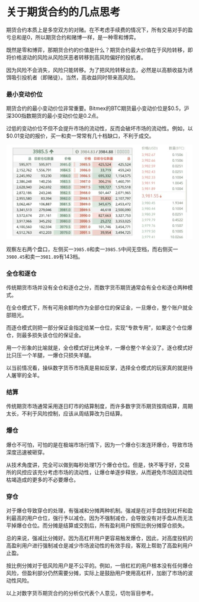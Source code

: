 # 关于期货合约的几点思考

期货合约本质上是多空双方的对赌。在不考虑手续费的情况下，所有交易对手的盈亏总和是0，所以期货合约和赌博一样，是一种零和博弈。

既然是零和博弈，那期货合约的价值是什么？期货合约最大价值在于风险转移，即将价格波动的风险从风险厌恶者转移到高风险偏好的投机者。

因为风险不会消失，风险只能转移。为了把风险转移出去，必然是以高额收益为诱饵吸引投机者（即赌徒）。当然，高收益同时带来高风险。

### 最小变动价位

期货合约的最小变动价位非常重要。Bitmex的BTC期货最小变动价位是$0.5，沪深300指数期货的最小变动价位是0.2点。

过低的变动价位不但不会提升市场的流动性，反而会破坏市场的流动性。例如，以$0.01变动的报价，买一和卖一常常有几十档缺口，不利于成交。

![orderbook](market.jpg)

观察左右两个盘口，左侧买一`3985.0`和卖一`3985.5`中间无空档，而右侧买一`3980.45`和卖一`3981.89`有143档。

### 全仓和逐仓

传统期货市场并没有全仓和逐仓之分，而数字货币期货通常会有全仓和逐仓两种模式。

在全仓模式下，所有可用余额均作为全部仓位的保证金，一旦爆仓，整个账户就全部赔光。

而逐仓模式则把一部分保证金指定给某一仓位，实现“专款专用”，如果这个仓位爆仓，则最多损失该仓位的保证金。

用一个形象的比喻就是，全仓模式好比烤全羊，一爆仓整个羊全没了。逐仓模式好比只压一个羊腿，一爆仓只损失羊腿。

以当前情况看，操纵数字货币市场真是易如反掌，选择全仓模式的玩家真的就是待人屠宰的全羊。

### 结算

传统期货市场通常采用逐日盯市的结算制度，而许多数字货币期货按周结算，周期太长，不利于风险控制，应该从周结算改为日结算。

### 爆仓

爆仓不可怕，可怕的是在极端市场行情下，因为一个爆仓引发连环爆仓，导致市场深度迅速被砸穿。

从技术角度讲，完全可以做到每秒处理1万个爆仓仓位。但是，快不等于好，交易所的风控应该充分考虑市场的流动性，让爆仓单逐步释放，从而避免市场因流动性枯竭造成的更多的不必要爆仓。

### 穿仓

对于爆仓导致穿仓的处理，有强减和分摊两种机制。强减是在对手盘找到杠杆和盈利最高的用户仓位，强行予以减仓。因为不强制减仓，会导致没有对手盘从而无法平掉爆仓仓位。而分摊是结算或交割后，所有盈利用户按照比例分摊穿仓损失。

总的来说，强减比分摊好。因为高杠杆用户更容易触发爆仓，因此，对高度投机的高盈利用户进行强制减仓是减少市场波动性的有效手段，客观上帮助了高盈利用户止盈。

按比例分摊对于低风险用户是不公平的。例如，一倍杠杠的用户根本没有任何爆仓风险，但盈利部分仍然需要分摊，实际上是鼓励用户使用高杠杆，加剧了市场的波动性风险。

以上对数字货币期货合约的分析仅代表个人意见，切勿盲目参考。
